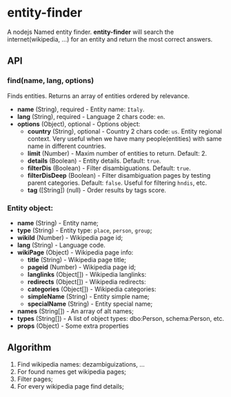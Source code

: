 # entity-finder

A nodejs Named entity finder. **entity-finder** will search the internet(wikipedia, ...) for an entity and return the most correct answers.


## API

### find(name, lang, options)

Finds entities. Returns an array of entities ordered by relevance.

- **name** (String), required - Entity name: `Italy`.
- **lang** (String), required - Language 2 chars code: `en`.
- **options** (Object), optional - Options object:
  - **country** (String), optional - Country 2 chars code: `us`. Entity regional context. Very useful when we have many people(entities) with same name in different countries.
  - **limit** (Number) - Maxim number of entities to return. Default: 2.
  - **details** (Boolean) - Entity details. Default: `true`.
  - **filterDis** (Boolean) - Filter disambiguations. Default: `true`.
  - **filterDisDeep** (Boolean) - Filter disambiguation pages by testing parent categories. Default: `false`. Useful for filtering `hndis`, etc.
  - **tag** ([String]) (null) - Order results by tags score.

### Entity object:

- **name** (String) - Entity name;
- **type** (String) - Entity type: `place`, `person`, `group`;
- **wikiId** (Number) - Wikipedia page id;
- **lang** (String) - Language code.
- **wikiPage** (Object) - Wikipedia page info:
  - **title** (String) - Wikipedia page title;
  - **pageid** (Number) - Wikipedia page id;
  - **langlinks** (Object[]) - Wikipedia langlinks:
  - **redirects** (Object[]) - Wikipedia redirects:
  - **categories** (Object[]) - Wikipedia categories:
  - **simpleName** (String) - Entity simple name;
  - **specialName** (String) - Entity special name;
- **names** (String[]) - An array of alt names;
- **types** (String[]) - A list of object types: dbo:Person, schema:Person, etc.
- **props** (Object) - Some extra properties


## Algorithm

1. Find wikipedia names: dezambiguizations, ...
2. For found names get wikipedia pages;
3. Filter pages;
4. For every wikipedia page find details;
